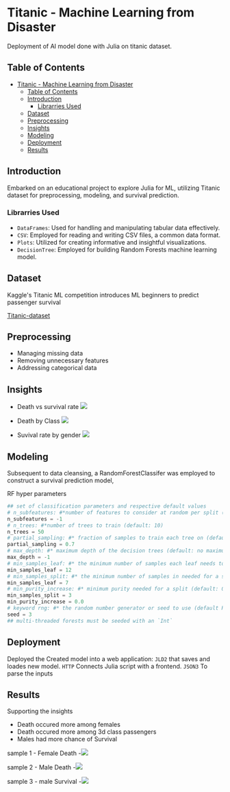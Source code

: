 # Titanic - Machine Learning from Disaster
 Deployment of AI model done with Julia on titanic dataset.
## Table of Contents

- [Titanic - Machine Learning from Disaster](#titanic---machine-learning-from-disaster)
  - [Table of Contents](#table-of-contents)
  - [Introduction](#introduction)
    - [Librarries Used](#librarries-used)
  - [Dataset](#dataset)
  - [Preprocessing](#preprocessing)
  - [Insights](#insights)
  - [Modeling](#modeling)
  - [Deployment](#deployment)
  - [Results](#results)

## Introduction
Embarked on an educational project to explore Julia for ML, utilizing Titanic dataset for preprocessing, modeling, and survival prediction.

### Librarries Used 

- `DataFrames`: Used for handling and manipulating tabular data effectively.
- `CSV`: Employed for reading and writing CSV files, a common data format.
- `Plots`: Utilized for creating informative and insightful visualizations.
- `DecisionTree`: Employed for building Random Forests machine learning model.


## Dataset
Kaggle's Titanic ML competition introduces ML beginners to predict passenger survival 

[Titanic-dataset](https://www.kaggle.com/competitions/titanic)



## Preprocessing


- Managing missing data
- Removing unnecessary features
- Addressing categorical data

## Insights
- Death vs survival rate 
![](msc/survived_not_survived.png)

- Death by Class
![](msc/death_by_class.png)

- Suvival rate by gender
![](msc/survive_by_gender.png)

## Modeling


Subsequent to data cleansing, a RandomForestClassifer was employed to construct a survival prediction model,

RF hyper parameters

```julia
## set of classification parameters and respective default values
# n_subfeatures: #*number of features to consider at random per split (default: -1, sqrt(# features))
n_subfeatures = -1
# n_trees: #*number of trees to train (default: 10)
n_trees = 50
# partial_sampling: #* fraction of samples to train each tree on (default: 0.7)
partial_sampling = 0.7
# max_depth: #* maximum depth of the decision trees (default: no maximum)
max_depth = -1
# min_samples_leaf: #* the minimum number of samples each leaf needs to have (default: 5)
min_samples_leaf = 12
# min_samples_split: #* the minimum number of samples in needed for a split (default: 2)
min_samples_leaf = 7
# min_purity_increase: #* minimum purity needed for a split (default: 0.0)
min_samples_split = 3
min_purity_increase = 0.0
# keyword rng: #* the random number generator or seed to use (default Random.GLOBAL_RNG)
seed = 3
## multi-threaded forests must be seeded with an `Int`

```

## Deployment
Deployed the Created model into a web application:
`JLD2` that saves and loades new model.
`HTTP` Connects Julia script with a frontend.
`JSON3` To parse the inputs

## Results 
Supporting the insights
- Death occured more among females
- Death occured more among 3d class passengers
- Males had more chance of Survival 
  
sample 1 - Female Death 
-![](msc/female1.png)

sample 2 - Male Death
-![](msc/male1.png)

sample 3 - male Survival 
-![](msc/male2.png)